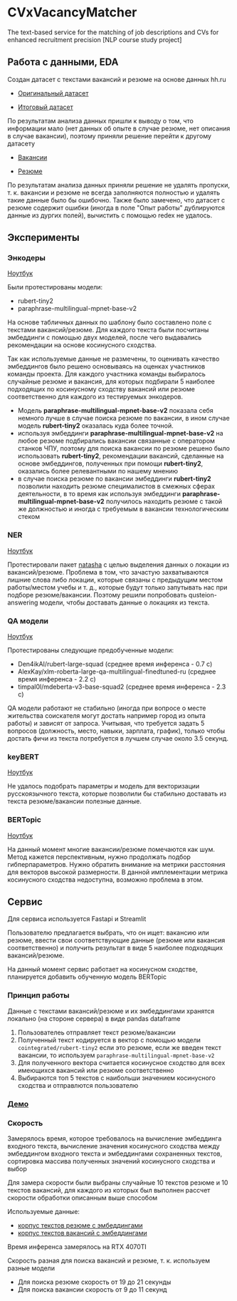 # CVxVacancyMatcher
The text-based service for the matching of job descriptions and CVs for enhanced recruitment precision [NLP course study project]

## Работа с данными, EDA

Создан датасет с текстами вакансий и резюме на основе данных hh.ru

- [Оригинальный датасет](https://drive.google.com/file/d/1rmkQVvLH9A5428o6ReziCTGGnlRrAnys/view?usp=sharing)

- [Итоговый датасет](https://drive.google.com/file/d/1usnDtA6_xeCDUmk3EuwffC5dcp28b6Iq/view?usp=sharing)

По результатам анализа данных пришли к выводу о том, что информации мало (нет данных об опыте в случае резюме, нет описания в случае вакансии), поэтому приняли решение перейти к другому датасету

- [Вакансии](https://www.kaggle.com/datasets/ivangurin/vacancyhh)

- [Резюме](https://drive.google.com/file/d/1ikA_Ht45fXD2w5dWZ9sGTSRl-UNeCVub/view?usp=share_link)

По результатам анализа данных приняли решение не удалять пропуски, т. к. вакансии и резюме не всегда заполняются полностью и удалять такие данные было бы ошибочно.
Также было замечено, что датасет с резюме содержит ошибки (иногда в поле "Опыт работы" дублируются данные из дургих полей), вычистить с помощью redex не удалось. 

## Эксперименты

### Энкодеры

[Ноутбук](./experiments/embeddings.ipynb)

Были протестированы модели:
- rubert-tiny2
- paraphrase-multilingual-mpnet-base-v2

На основе табличных данных по шаблону было составлено поле с текстами вакансий/резюме. Для каждого текста были посчитаны эмбеддинги с помощью двух моделей, после чего выдавались рекомендации на основе косинусного сходства.

Так как используемые данные не размечены, то оценивать качество эмбеддингов было решено основываясь на оценках участников команды проекта. Для каждого участника команды выбиралось случайные резюме и вакансия, для которых подбирали 5 наиболее подходящих по косинусному сходству вакансий или резюме соответственно для каждого из тестируемых энкодеров.

- Модель **paraphrase-multilingual-mpnet-base-v2** показала себя немного лучше в случае поиска резюме по вакансии, в ином случае модель **rubert-tiny2** оказалась куда более точной. 
- используя эмбеддинги **paraphrase-multilingual-mpnet-base-v2** на любое резюме подбирались вакансии связанные с оператором станков ЧПУ, поэтому для поиска вакансии по резюме решено было использовать **rubert-tiny2**, рекомендации вакансий, сделанные на основе эмбеддингов, полученных при помощи **rubert-tiny2**, оказались более релевантными по нашему мнению
- в случае поиска резюме по вакансии эмбеддинги **rubert-tiny2** позволили находить резюме спецималистов в смежных сферах деятельности, в то время как используя эмбеддинги **paraphrase-multilingual-mpnet-base-v2** получилось находить резюме с такой же должностью и иногда с требуемым в вакансии технологическим стеком

### NER

[Ноутбук](./experiments/NER.ipynb)

Протестировали пакет [natasha](https://natasha.github.io/?ysclid=lqd17btfjp94158319) с целью выделения данных о локации из вакансий/резюме. Проблема в том, что зачастую захватываются лишние слова либо локации, которые связаны с предыдущим местом работы/местом учебы и т. д., которые будут только запутывать нас при подборе резюме/вакансии. Поэтому решили попробовать qusteion-answering модели, чтобы доставать данные о локациях из текста.

### QA модели

[Ноутбук](./experiments/QAmodels.ipynb)

Протестированы следующие предобученные модели:
- Den4ikAI/rubert-large-squad (среднее время инференса - 0.7 с)
- AlexKay/xlm-roberta-large-qa-multilingual-finedtuned-ru (среднее время инференса - 2.2 с)
- timpal0l/mdeberta-v3-base-squad2 (среднее время инференса - 2.3 с)

QA модели работают не стабильно (иногда при вопросе о месте жительства соискателя могут достать например город из опыта работы) и зависят от запроса.
Учитывая, что требуется задать 5 вопросов (должность, место, навыки, зарплата, график), только чтобы достать фичи из текста потребуется в лучшем случае около 3.5 секунд.

### keyBERT

[Ноутбук](./experiments/keywords.ipynb)

Не удалось подобрать параметры и модель для векторизации русскоязычного текста, которые позволили бы стабильно доставать из текста резюме/вакансии полезные данные. 

### BERTopic

[Ноутбук](./experiments/berttopic.ipynb)

На данный момент многие вакансии/резюме помечаются как шум.
Метод кажется перспективным, нужно продолжать подбор гибперпараметров.
Нужно обратить внимание на метрики расстояния для векторов высокой размерности. В данной имплементации метрика косинусного сходства недоступна, возможно проблема в этом.

## Сервис

Для сервиса используется Fastapi и Streamlit

Пользователю предлагается выбрать, что он ищет: вакансию или резюме, ввести свои соответствующие данные (резюме или вакансия соответственно) и получить результат в виде 5 наиболее подходящих вакансий/резюме.

На данный момент сервис работает на косинусном сходстве, планируется добавить обученную модель BERTopic

### Принцип работы

Данные с текстами вакансий/резюме и их эмбеддингами хранятся локально (на стороне сервера) в виде pandas dataframe

1. Пользователеь отправляет текст резюме/вакансии
2. Полученный текст кодируется в вектор с помощью модели `cointegrated/rubert-tiny2` если это резюме, если же введен текст вакансии, то используем `paraphrase-multilingual-mpnet-base-v2`
3. Для полученного вектора считается косинусное сходство для всех имеющихся вакансий или резюме соответственно
4. Выбираются топ 5 текстов с наибольши значением косинусного сходства и отправлются пользователю

### [Демо](https://drive.google.com/file/d/1NLSMu2JNsXOeqM0IwbOsg9jB4qqOrOmf/view?usp=sharing)

### Скорость

Замерялось время, которое требовалось на вычисление эмбеддинга входного текста, вычисление значения косинусного сходства между эмбеддингом входного текста и эмбеддингами сохраненных текстов, сортировка массива полученных значений косинусного сходства и выбор

Для замера скорости были выбраны случайные 10 текстов резюме и 10 текстов вакансий, для каждого из которых был выполнен рассчет скорости обработки описанным выше способом

Используемые данные:

- [корпус текстов резюме c эмбеддингами](https://drive.google.com/file/d/1jWcNE9gj3bktM_CO28wwnErOTNPvWcVX/view?usp=sharing)
- [корпус текстов вакансий с эмбеддингами](https://drive.google.com/file/d/1q9uY2jFTXnKQCgxxl5URsKNIbB4NdFDH/view?usp=sharing)

Время инференса замерялось на RTX 4070TI

Скорость разная для поиска вакансий и резюме, т. к. используем разные модели

- Для поиска резюме скорость от 19 до 21 секунды
- Для поиска вакансии скорость от 9 до 11 секунд